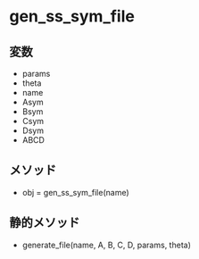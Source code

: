 # gen_ss_sym_file

## 変数
- params
- theta
- name
- Asym
- Bsym
- Csym
- Dsym
- ABCD

## メソッド
- obj = gen_ss_sym_file(name)

## 静的メソッド
- generate_file(name, A, B, C, D, params, theta)
